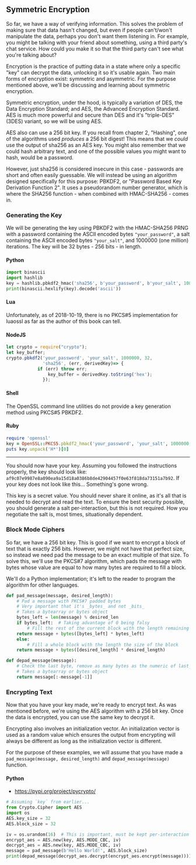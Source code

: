 ## Symmetric Encryption

So far, we have a way of verifying information. This solves the problem of
making sure that data hasn't changed, but even if people can't/won't manipulate
the data, perhaps you don't want them listening in. For example, you might be
talking with your friend about something, using a third party's chat service.
How could you make it so that the third party can't see what you're talking
about?

Encryption is the practice of putting data in a state where only a specific
"key" can decrypt the data, unlocking it so it's usable again. Two main forms
of encryption exist: symmetric and asymmetric. For the purpose mentioned above,
we'll be discussing and learning about symmetric encryption.

Symmetric encryption, under the hood, is typically a variation of DES, the
Data Encryption Standard; and AES, the Advanced Encryption Standard. AES is
much more powerful and secure than DES and it's "triple-DES" (3DES) variant, so
we will be using AES.

AES also can use a 256 bit key. If you recall from chapter 2, "Hashing", one
of the algorithms used _produces_ a 256 bit digest! This means that we _could_
use the output of sha256 as an AES key. You might also remember that we could
hash arbitrary text, and one of the possible values you might want to hash,
would be a password.

However, just sha256 is considered insecure in this case - passwords are short
and often easily guessable.  We will instead be using an algorithm designed
specifically for this purpose: PBKDF2, or "Password Based Key Derivation
Function 2". It uses a pseudorandom number generator, which is where the
SHA256 function - when combined with HMAC-SHA256 - comes in.

### Generating the Key

We will be generating the key using PBKDF2 with the HMAC-SHA256 PRNG with a
password containing the ASCII encoded bytes `"your_password"`, a salt
containing the ASCII encoded bytes `"your_salt"`, and 1000000 (one million)
iterations. The key will be 32 bytes - 256 bits - in length.

#### Python

```py
import binascii
import hashlib
key = hashlib.pbkdf2_hmac('sha256', b'your_password', b'your_salt', 1000000)
print(binascii.hexlify(key).decode('ascii'))
```

#### Lua

Unfortunately, as of 2018-10-19, there is no PKCS#5 implementation for luaossl
as far as the author of this book can tell.

#### NodeJS

```javascript
let crypto = require("crypto");
let key_buffer;
crypto.pbkdf2('your_password', 'your_salt', 1000000, 32,
              'sha256', (err, derivedKey)=> {
	        if (err) throw err;
                key_buffer = derivedKey.toString('hex');
              });
```

#### Shell

The OpenSSL command line utilities do not provide a key generation method
using PKCS#5 PBKDF2.

#### Ruby

```ruby
require 'openssl'
key = OpenSSL::PKCS5.pbkdf2_hmac('your_password', 'your_salt', 1000000, 32, 'sha256')
puts key.unpack('H*')[0]
```

---

You should now have your key. Assuming you followed the instructions properly,
the key should look like:
`af9c07e9987e8a090ea9a15d18a0386b8de42904457f0e63f818da73151a7b92`.
If your key does not look like this... Something's gone wrong.

This key is a secret value. You should never share it online, as it's all that
is needed to decrypt and read the text. To ensure the best security possible,
you should generate a salt per-interaction, but this is not required. How you
negotiate the salt is, most times, situationally dependent.

### Block Mode Ciphers

So far, we have a 256 bit key. This is good if we want to encrypt a block of
text that is exactly 256 bits. However, we might not have that perfect size,
so instead we need pad the message to be an exact multiple of that size. To
solve this, we'll use the PKCS#7 algorithm, which pads the message with bytes
whose value are equal to how many bytes are required to fill a block.

We'll do a Python implementation; it's left to the reader to program the
algorithm for other languages.

```py
def pad_message(message, desired_length):
    # Pad a message with PKCS#7 padded bytes
    # Very important that it's _bytes_ and not _bits_
    # Takes a bytearray or bytes object
    bytes_left = len(message) % desired_len
    if bytes_left:  # Taking advantage of 0 being falsy
        # Fill the rest of the current block with the length remaining
	return message + bytes([bytes_left] * bytes_left)
    else:
        # Fill a whole block with the length the size of the block
	return message + bytes([desired_length] * desired_length)

def depad_message(message):
    # Check the last byte, remove as many bytes as the numeric of last_byte
    # Takes a bytearray or bytes object
    return message[:-message[-1]]
```

### Encrypting Text

Now that you have your key made, we're ready to encrypt text. As was mentioned
before, we're using the AES algorithm with a 256 bit key. Once the data is
encrypted, you can use the same key to decrypt it.

Encrypting also involves an initialization vector. An initialization vector is
used as a random value which ensures the output from encrypting will always
be different as long as the initialization vector is different.

For the purpose of these examples, we will assume that you have made a
`pad_message(message, desired_length)` and `depad_message(message)` function.

#### Python

- https://pypi.org/project/pycrypto/

```py
# Assuming `key` from earlier...
from Crypto.Cipher import AES
import os
AES.key_size = 32
AES.block_size = 32

iv = os.urandom(16)  # This is important, must be kept per-interaction
encrypt_aes = AES.new(key, AES.MODE_CBC, iv)
decrypt_aes = AES.new(key, AES.MODE_CBC, iv)
message = pad_message(b'Hello World!', AES.block_size)
print(depad_message(decrypt_aes.decrypt(encrypt_aes.encrypt(message))))
```
